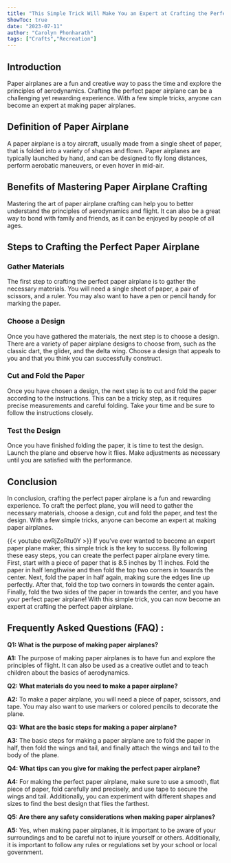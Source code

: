 ```yaml
---
title: "This Simple Trick Will Make You an Expert at Crafting the Perfect Paper Airplane!"
ShowToc: true 
date: "2023-07-11"
author: "Carolyn Phonharath" 
tags: ["Crafts","Recreation"]
---
```

## Introduction

Paper airplanes are a fun and creative way to pass the time and explore the principles of aerodynamics. Crafting the perfect paper airplane can be a challenging yet rewarding experience. With a few simple tricks, anyone can become an expert at making paper airplanes.

## Definition of Paper Airplane

A paper airplane is a toy aircraft, usually made from a single sheet of paper, that is folded into a variety of shapes and flown. Paper airplanes are typically launched by hand, and can be designed to fly long distances, perform aerobatic maneuvers, or even hover in mid-air.

## Benefits of Mastering Paper Airplane Crafting

Mastering the art of paper airplane crafting can help you to better understand the principles of aerodynamics and flight. It can also be a great way to bond with family and friends, as it can be enjoyed by people of all ages.

## Steps to Crafting the Perfect Paper Airplane

### Gather Materials

The first step to crafting the perfect paper airplane is to gather the necessary materials. You will need a single sheet of paper, a pair of scissors, and a ruler. You may also want to have a pen or pencil handy for marking the paper.

### Choose a Design

Once you have gathered the materials, the next step is to choose a design. There are a variety of paper airplane designs to choose from, such as the classic dart, the glider, and the delta wing. Choose a design that appeals to you and that you think you can successfully construct.

### Cut and Fold the Paper

Once you have chosen a design, the next step is to cut and fold the paper according to the instructions. This can be a tricky step, as it requires precise measurements and careful folding. Take your time and be sure to follow the instructions closely.

### Test the Design

Once you have finished folding the paper, it is time to test the design. Launch the plane and observe how it flies. Make adjustments as necessary until you are satisfied with the performance.

## Conclusion

In conclusion, crafting the perfect paper airplane is a fun and rewarding experience. To craft the perfect plane, you will need to gather the necessary materials, choose a design, cut and fold the paper, and test the design. With a few simple tricks, anyone can become an expert at making paper airplanes.

{{< youtube ewRjZoRtu0Y >}} 
If you’ve ever wanted to become an expert paper plane maker, this simple trick is the key to success. By following these easy steps, you can create the perfect paper airplane every time. First, start with a piece of paper that is 8.5 inches by 11 inches. Fold the paper in half lengthwise and then fold the top two corners in towards the center. Next, fold the paper in half again, making sure the edges line up perfectly. After that, fold the top two corners in towards the center again. Finally, fold the two sides of the paper in towards the center, and you have your perfect paper airplane! With this simple trick, you can now become an expert at crafting the perfect paper airplane.

## Frequently Asked Questions (FAQ) :
**Q1: What is the purpose of making paper airplanes?**

**A1:** The purpose of making paper airplanes is to have fun and explore the principles of flight. It can also be used as a creative outlet and to teach children about the basics of aerodynamics. 

**Q2: What materials do you need to make a paper airplane?**

**A2:** To make a paper airplane, you will need a piece of paper, scissors, and tape. You may also want to use markers or colored pencils to decorate the plane. 

**Q3: What are the basic steps for making a paper airplane?**

**A3:** The basic steps for making a paper airplane are to fold the paper in half, then fold the wings and tail, and finally attach the wings and tail to the body of the plane. 

**Q4: What tips can you give for making the perfect paper airplane?**

**A4:** For making the perfect paper airplane, make sure to use a smooth, flat piece of paper, fold carefully and precisely, and use tape to secure the wings and tail. Additionally, you can experiment with different shapes and sizes to find the best design that flies the farthest. 

**Q5: Are there any safety considerations when making paper airplanes?**

**A5:** Yes, when making paper airplanes, it is important to be aware of your surroundings and to be careful not to injure yourself or others. Additionally, it is important to follow any rules or regulations set by your school or local government.





